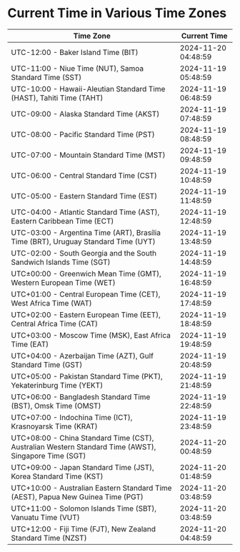# Current Time in Various Time Zones

| Time Zone | Current Time |
|-----------|--------------|
| UTC-12:00 - Baker Island Time (BIT) | 2024-11-20 04:48:59 |
| UTC-11:00 - Niue Time (NUT), Samoa Standard Time (SST) | 2024-11-19 05:48:59 |
| UTC-10:00 - Hawaii-Aleutian Standard Time (HAST), Tahiti Time (TAHT) | 2024-11-19 06:48:59 |
| UTC-09:00 - Alaska Standard Time (AKST) | 2024-11-19 07:48:59 |
| UTC-08:00 - Pacific Standard Time (PST) | 2024-11-19 08:48:59 |
| UTC-07:00 - Mountain Standard Time (MST) | 2024-11-19 09:48:59 |
| UTC-06:00 - Central Standard Time (CST) | 2024-11-19 10:48:59 |
| UTC-05:00 - Eastern Standard Time (EST) | 2024-11-19 11:48:59 |
| UTC-04:00 - Atlantic Standard Time (AST), Eastern Caribbean Time (ECT) | 2024-11-19 12:48:59 |
| UTC-03:00 - Argentina Time (ART), Brasília Time (BRT), Uruguay Standard Time (UYT) | 2024-11-19 13:48:59 |
| UTC-02:00 - South Georgia and the South Sandwich Islands Time (SGT) | 2024-11-19 14:48:59 |
| UTC±00:00 - Greenwich Mean Time (GMT), Western European Time (WET) | 2024-11-19 16:48:59 |
| UTC+01:00 - Central European Time (CET), West Africa Time (WAT) | 2024-11-19 17:48:59 |
| UTC+02:00 - Eastern European Time (EET), Central Africa Time (CAT) | 2024-11-19 18:48:59 |
| UTC+03:00 - Moscow Time (MSK), East Africa Time (EAT) | 2024-11-19 19:48:59 |
| UTC+04:00 - Azerbaijan Time (AZT), Gulf Standard Time (GST) | 2024-11-19 20:48:59 |
| UTC+05:00 - Pakistan Standard Time (PKT), Yekaterinburg Time (YEKT) | 2024-11-19 21:48:59 |
| UTC+06:00 - Bangladesh Standard Time (BST), Omsk Time (OMST) | 2024-11-19 22:48:59 |
| UTC+07:00 - Indochina Time (ICT), Krasnoyarsk Time (KRAT) | 2024-11-19 23:48:59 |
| UTC+08:00 - China Standard Time (CST), Australian Western Standard Time (AWST), Singapore Time (SGT) | 2024-11-20 00:48:59 |
| UTC+09:00 - Japan Standard Time (JST), Korea Standard Time (KST) | 2024-11-20 01:48:59 |
| UTC+10:00 - Australian Eastern Standard Time (AEST), Papua New Guinea Time (PGT) | 2024-11-20 03:48:59 |
| UTC+11:00 - Solomon Islands Time (SBT), Vanuatu Time (VUT) | 2024-11-20 03:48:59 |
| UTC+12:00 - Fiji Time (FJT), New Zealand Standard Time (NZST) | 2024-11-20 04:48:59 |
